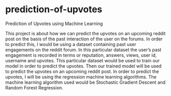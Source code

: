 # prediction-of-upvotes
Prediction of Upvotes using Machine Learning

This project is about how we can predict the upvotes on an upcoming reddit post on the basis of the past interaction of the user on the forums. In order to predict this, I would be using a dataset containing past user engagements on the reddit forum. In this particular dataset the user’s past engagement is recorded in terms or reputation, answers, views, user id, username and upvotes. This particular dataset would be used to train our model in order to predict the upvotes. Then our trained model will be used to predict the upvotes on an upcoming reddit post. In order to predict the upvotes, I will be using the regression machine learning algorithms. The machine learning algorithm used would be Stochastic Gradient Descent and Random Forest Regression.
